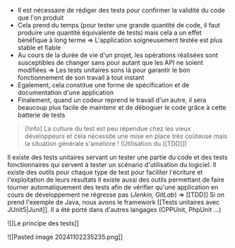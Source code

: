 - Il est nécessaire de rédiger des tests pour confirmer la validité du code que l'on produit
- Cela prend du temps (pour tester une grande quantité de code, il faut produire une quantité équivalente de tests) mais cela a un effet bénéfique à long terme ⇒ L'application soigneusement testée est plus stable et fiable
- Au cours de la durée de vie d'un projet, les opérations réalisées sont susceptibles de changer sans pour autant que les API ne soient modifiées ⇒ Les tests unitaires sons là pour garantir le bon fonctionnement de son travail à tout instant
- Egalement, cela constitue une forme de spécification et de documentation d'une application
- Finalement, quand un codeur reprend le travail d'un autre, il sera beaucoup plus facile de maintenir et de déboguer le code grâce à cette batterie de tests

> [!info]
> La culture du test est peu répendue chez les vieux développeurs et cela nécessite une mise en place très coûteuse mais la situation générale s'améliore ! (Utilisation du [[TDD]])


Il existe des tests unitaires servant un tester une partie du code et des tests fonctionnaires qui servent à tester un scénario d'utilisation du logiciel. Il existe des outils pour chaque type de test pour faciliter l'écriture et l'exploitation de leurs résultats
Il existe aussi des outils permettant de faire tourner automatiquement des tests afin de vérifier qu'une application en cours de développement ne régresse pas (*Jenkin, GitLab*) ⇒ [[TDD]]
Si on prend l'exemple de Java, nous avons le framework [[Tests unitaires avec JUnit5|Junit]]. Il a été porté dans d'autres langages (CPPUnit, PhpUnit ...)

![[Le principe des tests]]


![[Pasted image 20241102235235.png]]